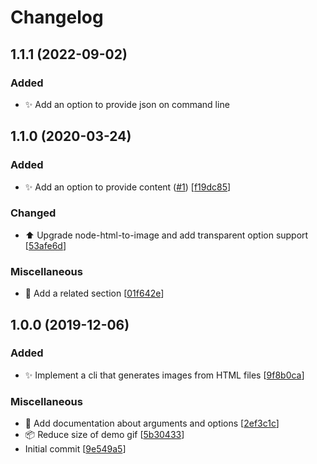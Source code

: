 # Changelog

<a name="1.1.1"></a>
## 1.1.1 (2022-09-02)

### Added

- ✨ Add an option to provide json on command line

<a name="1.1.0"></a>
## 1.1.0 (2020-03-24)

### Added

- ✨ Add an option to provide content ([#1](https://github.com/frinyvonnick/node-html-to-image-cli/issues/1)) [[f19dc85](https://github.com/frinyvonnick/node-html-to-image-cli/commit/f19dc85204f67b08eadc2324d5762ca745f38496)]

### Changed

- ⬆️ Upgrade node-html-to-image and add transparent option support [[53afe6d](https://github.com/frinyvonnick/node-html-to-image-cli/commit/53afe6dc940db710747828869ab6ec531a3fe12d)]

### Miscellaneous

- 📝 Add a related section [[01f642e](https://github.com/frinyvonnick/node-html-to-image-cli/commit/01f642eeb5ccfaab836d4dad3c6bf310ce623a0a)]


<a name="1.0.0"></a>
## 1.0.0 (2019-12-06)

### Added

- ✨ Implement a cli that generates images from HTML files [[9f8b0ca](https://github.com/frinyvonnick/node-html-to-image-cli/commit/9f8b0ca239e2c107c44f7debbb0a36a6f6bd7ded)]

### Miscellaneous

- 📝 Add documentation about arguments and options [[2ef3c1c](https://github.com/frinyvonnick/node-html-to-image-cli/commit/2ef3c1c7fa4c90fc888a7b88b487f7a927530caf)]
- 📦 Reduce size of demo gif [[5b30433](https://github.com/frinyvonnick/node-html-to-image-cli/commit/5b30433bf685e4093ddf3421c94bd35c92f7f010)]
-  Initial commit [[9e549a5](https://github.com/frinyvonnick/node-html-to-image-cli/commit/9e549a5ccfa3674ad29875bc0cfbbcf426b260da)]


